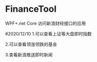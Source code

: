 # FinanceTool
WPF+.net Core 访问新浪财经接口的应用

#2020/12/10
1.可以查看上证等大盘即时指数

2.可以查看领涨领跌的基金

3.查看新浪推送即时新闻


